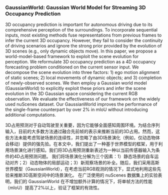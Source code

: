 ### GaussianWorld: Gaussian World Model for Streaming 3D Occupancy Prediction

3D occupancy prediction is important for autonomous driving due to its comprehensive perception of the surroundings. To incorporate sequential inputs, most existing methods fuse representations from previous frames to infer the current 3D occupancy. However, they fail to consider the continuity of driving scenarios and ignore the strong prior provided by the evolution of 3D scenes (e.g., only dynamic objects move). In this paper, we propose a world-model-based framework to exploit the scene evolution for perception. We reformulate 3D occupancy prediction as a 4D occupancy forecasting problem conditioned on the current sensor input. We decompose the scene evolution into three factors: 1) ego motion alignment of static scenes; 2) local movements of dynamic objects; and 3) completion of newly-observed scenes. We then employ a Gaussian world model (GaussianWorld) to explicitly exploit these priors and infer the scene evolution in the 3D Gaussian space considering the current RGB observation. We evaluate the effectiveness of our framework on the widely used nuScenes dataset. Our GaussianWorld improves the performance of the single-frame counterpart by over 2% in mIoU without introducing additional computations.

3D占用预测对于自动驾驶至关重要，因为它能够全面感知周围环境。为结合序列输入，目前的大多数方法通过融合先前帧的表示来推断当前的3D占用。然而，这些方法未能考虑驾驶场景的连续性，并忽略了由3D场景演化（例如，仅动态物体会移动）提供的强先验。在本文中，我们提出了一种基于世界模型的框架，用于利用场景演化进行感知。我们将3D占用预测重新表述为一种以当前传感器输入为条件的4D占用预测问题。
我们将场景演化分解为三个因素：1）静态场景的自车运动对齐；2）动态物体的局部运动；3）新观察场景的补全。随后，我们采用高斯世界模型（GaussianWorld），在考虑当前RGB观测的情况下，显式地利用这些先验来推断3D高斯空间中的场景演化。
在广泛使用的 nuScenes 数据集上的实验表明，我们的 GaussianWorld 在不增加额外计算的情况下，将单帧方法的性能（mIoU）提高了2%以上，验证了框架的有效性。
